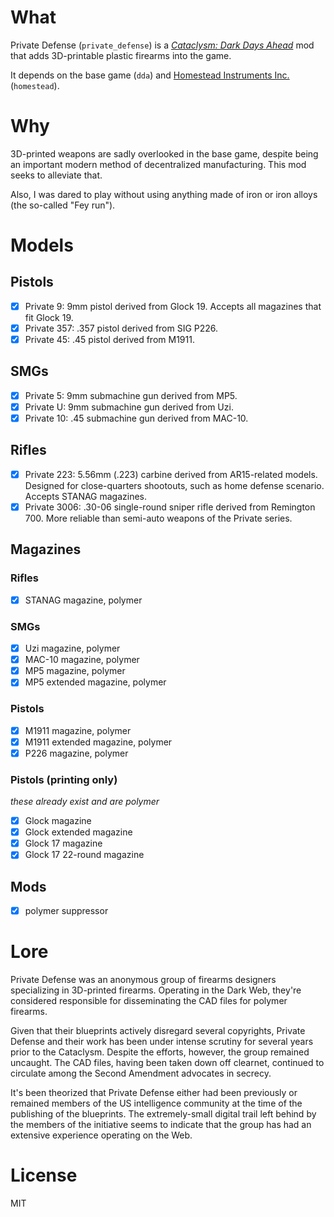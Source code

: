 # What

Private Defense (`private_defense`) is a [*Cataclysm: Dark Days Ahead*](http://github.com/cleverRaven/Cataclysm-DDA) mod that adds 3D-printable plastic firearms into the game. 

It depends on the base game (`dda`) and [Homestead Instruments Inc.](https://github.com/FirebrandCoding/HomesteadInstrumentsInc) (`homestead`).

# Why

3D-printed weapons are sadly overlooked in the base game, despite being an important modern method of decentralized manufacturing. This mod seeks to alleviate that.

Also, I was dared to play without using anything made of iron or iron alloys (the so-called "Fey run").

# Models

## Pistols

- [x] Private 9: 9mm pistol derived from Glock 19. Accepts all magazines that fit Glock 19.
- [x] Private 357: .357 pistol derived from SIG P226.
- [x] Private 45: .45 pistol derived from M1911.

## SMGs

- [x] Private 5: 9mm submachine gun derived from MP5.
- [x] Private U: 9mm submachine gun derived from Uzi.
- [x] Private 10: .45 submachine gun derived from MAC-10.

## Rifles

- [x] Private 223: 5.56mm (.223) carbine derived from AR15-related models. Designed for close-quarters shootouts, such as home defense scenario. Accepts STANAG magazines.
- [x] Private 3006: .30-06 single-round sniper rifle derived from Remington 700. More reliable than semi-auto weapons of the Private series.

## Magazines

### Rifles

- [x] STANAG magazine, polymer

### SMGs

- [x] Uzi magazine, polymer
- [x] MAC-10 magazine, polymer
- [x] MP5 magazine, polymer
- [x] MP5 extended magazine, polymer

### Pistols

- [x] M1911 magazine, polymer
- [x] M1911 extended magazine, polymer
- [x] P226 magazine, polymer

### Pistols (printing only)

*these already exist and are polymer*

- [x] Glock magazine
- [x] Glock extended magazine
- [x] Glock 17 magazine
- [x] Glock 17 22-round magazine

## Mods

- [x] polymer suppressor

# Lore

Private Defense was an anonymous group of firearms designers specializing in 3D-printed firearms. Operating in the Dark Web, they're considered responsible for disseminating the CAD files for polymer firearms.

Given that their blueprints actively disregard several copyrights, Private Defense and their work has been under intense scrutiny for several years prior to the Cataclysm. Despite the efforts, however, the group remained uncaught. The CAD files, having been taken down off clearnet, continued to circulate among the Second Amendment advocates in secrecy.

It's been theorized that Private Defense either had been previously or remained members of the US intelligence community at the time of the publishing of the blueprints. The extremely-small digital trail left behind by the members of the initiative seems to indicate that the group has had an extensive experience operating on the Web.

# License

MIT